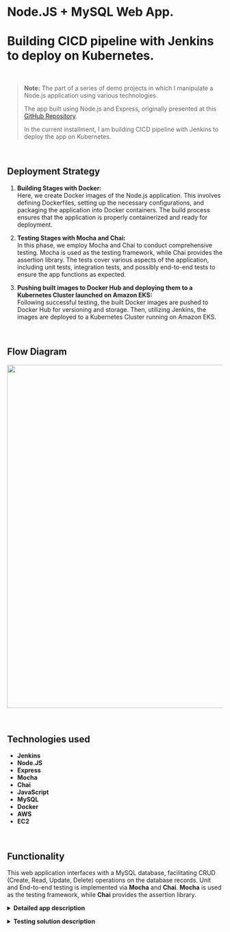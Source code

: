 # Node.JS + MySQL Web App.<br><br>Building CICD pipeline with Jenkins to deploy on Kubernetes.

<br>

> **Note:** The part of a series of demo projects in which I manipulate a Node.js application using various technologies.<br>
>
> The app built using Node.js and Express, originally presented at this [GitHub Repository](https://github.com/otam-mato/nodejs_mysql_web_app_terraform.git).
>
> In the current installment, I am building CICD pipeline with Jenkins to deploy the app on Kubernetes.
<br>

## Deployment Strategy

1. **Building Stages with Docker:** <br> 
   Here, we create Docker images of the Node.js application. This involves defining Dockerfiles, setting up the necessary configurations, and packaging the application into Docker containers. The build process ensures that the application is properly containerized and ready for deployment.

2. **Testing Stages with Mocha and Chai:** <br>
   In this phase, we employ Mocha and Chai to conduct comprehensive testing. Mocha is used as the testing framework, while Chai provides the assertion library. The tests cover various aspects of the application, including unit tests, integration tests, and possibly end-to-end tests to ensure the app functions as expected.

3. **Pushing built images to Docker Hub and deploying them to a Kubernetes Cluster launched on Amazon EKS:** <br>
   Following successful testing, the built Docker images are pushed to Docker Hub for versioning and storage. Then, utilizing Jenkins, the images are deployed to a Kubernetes Cluster running on Amazon EKS. 
<br>

## Flow Diagram

<p align="center">
  <img src="https://github.com/otam-mato/nodejs_mysql_web_app_prometheus_grafana_ansible/assets/113034133/6a0e37d0-e467-4e22-99e8-8afcb9db98f1" width="800px"/>
</p>

<br>

## Technologies used
- **Jenkins**
- **Node.JS**
- **Express**
- **Mocha**
- **Chai**
- **JavaScript**
- **MySQL**
- **Docker**
- **AWS**
- **EC2**
  
<br>

## Functionality

This web application interfaces with a MySQL database, facilitating CRUD (Create, Read, Update, Delete) operations on the database records. Unit and End-to-end testing is implemented via **Mocha** and **Chai**. **Mocha** is used as the testing framework, while **Chai** provides the assertion library.

**<details markdown=1><summary markdown="span">Detailed app description</summary>**

## Summary

The app sets up a web server for a supplier management system. It allows viewing, adding, updating, and deleting suppliers. 

#### **Dependencies and Modules**:
   - **express**: The framework that allows us to set up and run a web server.
   - **body-parser**: A tool that lets the server read and understand data sent in requests.
   - **cors**: Ensures the server can communicate with different web addresses or domains.
   - **mustache-express**: A template engine, letting the server display dynamic web pages using the Mustache format.
   - **serve-favicon**: Provides the small icon seen on browser tabs for the website.
   - **Custom Modules**: 
     - `supplier.controller`: Handles the logic for managing suppliers like fetching, adding, or updating their details.
     - `config.js`: Keeps the server's settings for connectind to the MySQL database.

#### **Configuration**:
   - The server starts on a port taken from a setting (like an environment variable) or uses `3000` as a default.

#### **Middleware**:
   - It's equipped to understand data in JSON format or when it's URL-encoded.
   - It can chat with web pages hosted elsewhere, thanks to CORS.
   - Mustache is the chosen format for web pages, with templates stored in a folder named `views`.
   - There's a public storage (`public`) for things like images or stylesheets, accessible by anyone visiting the site.
   - The site's tiny browser tab icon is fetched using `serve-favicon`.

#### **Routes (Webpage Endpoints)**:
   - **Home**: `GET /`: Serves the home page.
   - **Supplier Operations**: 
     - `GET /suppliers/`: Fetches and displays all suppliers.
     - `GET /supplier-add`: Serves a page to add a new supplier.
     - `POST /supplier-add`: Receives data to add a new supplier.
     - `GET /supplier-update/:id`: Serves a page to update details of a supplier using its ID.
     - `POST /supplier-update`: Receives updated data of a supplier.
     - `POST /supplier-remove/:id`: Removes a supplier using its ID.

#### **Starting Up**:
   - The server comes to life, starts listening for visits, and announces its awakening with a log message.

</details>

**<details markdown=1><summary markdown="span">Testing solution description</summary>**


</details>

